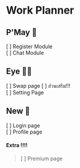 # Work Planner 

## P'May  :woman:
  [ ] Register Module  
  [ ] Chat Module

## Eye  :red_haired_woman:	
  [ ] Swap page
  [ ] ส่วนเสริม!!!   
    [ ] Setting Page
    
## New  :bearded_person:
  [ ] Login page  
  [ ] Profile page 
  
  
#### Extra :bangbang::bangbang:
> [ ] Premium page 
